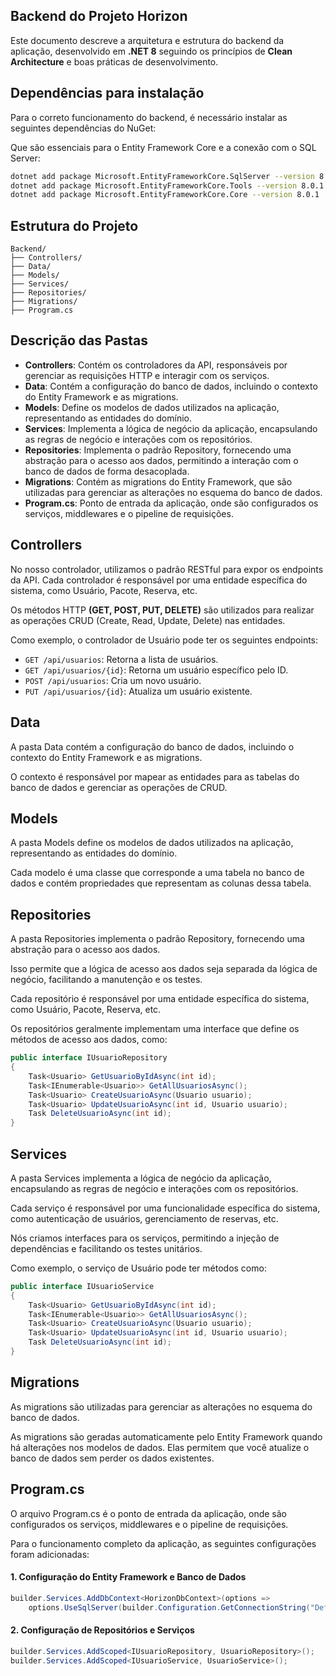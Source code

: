 ﻿## Backend do Projeto Horizon

Este documento descreve a arquitetura e estrutura do backend da aplicação, desenvolvido em **.NET 8** seguindo os princípios de **Clean Architecture** e boas práticas de desenvolvimento.

## Dependências para instalação

Para o correto funcionamento do backend, é necessário instalar as seguintes dependências do NuGet:

Que são essenciais para o Entity Framework Core e a conexão com o SQL Server:

```bash
dotnet add package Microsoft.EntityFrameworkCore.SqlServer --version 8.0.1
dotnet add package Microsoft.EntityFrameworkCore.Tools --version 8.0.1
dotnet add package Microsoft.EntityFrameworkCore.Core --version 8.0.1
```

## Estrutura do Projeto

```plaintext
Backend/
├── Controllers/
├── Data/
├── Models/
├── Services/
├── Repositories/
├── Migrations/
├── Program.cs
```
## Descrição das Pastas

- **Controllers**: Contém os controladores da API, responsáveis por gerenciar as requisições HTTP e interagir com os serviços.
- **Data**: Contém a configuração do banco de dados, incluindo o contexto do Entity Framework e as migrations.
- **Models**: Define os modelos de dados utilizados na aplicação, representando as entidades do domínio.
- **Services**: Implementa a lógica de negócio da aplicação, encapsulando as regras de negócio e interações com os repositórios.
- **Repositories**: Implementa o padrão Repository, fornecendo uma abstração para o acesso aos dados, permitindo a interação com o banco de dados de forma desacoplada.
- **Migrations**: Contém as migrations do Entity Framework, que são utilizadas para gerenciar as alterações no esquema do banco de dados.
- **Program.cs**: Ponto de entrada da aplicação, onde são configurados os serviços, middlewares e o pipeline de requisições.

## Controllers 

No nosso controlador, utilizamos o padrão RESTful para expor os endpoints da API. Cada controlador é responsável por uma entidade específica do sistema, como Usuário, Pacote, Reserva, etc. 

Os métodos HTTP **(GET, POST, PUT, DELETE)** são utilizados para realizar as operações CRUD (Create, Read, Update, Delete) nas entidades.

Como exemplo, o controlador de Usuário pode ter os seguintes endpoints:
- `GET /api/usuarios`: Retorna a lista de usuários.
- `GET /api/usuarios/{id}`: Retorna um usuário específico pelo ID.
- `POST /api/usuarios`: Cria um novo usuário.
- `PUT /api/usuarios/{id}`: Atualiza um usuário existente.



## Data

A pasta Data contém a configuração do banco de dados, incluindo o contexto do Entity Framework e as migrations. 

O contexto é responsável por mapear as entidades para as tabelas do banco de dados e gerenciar as operações de CRUD.



## Models

A pasta Models define os modelos de dados utilizados na aplicação, representando as entidades do domínio. 

Cada modelo é uma classe que corresponde a uma tabela no banco de dados e contém propriedades que representam as colunas dessa tabela.

## Repositories

A pasta Repositories implementa o padrão Repository, fornecendo uma abstração para o acesso aos dados.

Isso permite que a lógica de acesso aos dados seja separada da lógica de negócio, facilitando a manutenção e os testes.

Cada repositório é responsável por uma entidade específica do sistema, como Usuário, Pacote, Reserva, etc.

Os repositórios geralmente implementam uma interface que define os métodos de acesso aos dados, como:

```csharp
public interface IUsuarioRepository
{
	Task<Usuario> GetUsuarioByIdAsync(int id);
	Task<IEnumerable<Usuario>> GetAllUsuariosAsync();
	Task<Usuario> CreateUsuarioAsync(Usuario usuario);
	Task<Usuario> UpdateUsuarioAsync(int id, Usuario usuario);
	Task DeleteUsuarioAsync(int id);
}
```


## Services

A pasta Services implementa a lógica de negócio da aplicação, encapsulando as regras de negócio e interações com os repositórios.

Cada serviço é responsável por uma funcionalidade específica do sistema, como autenticação de usuários, gerenciamento de reservas, etc.

Nós criamos interfaces para os serviços, permitindo a injeção de dependências e facilitando os testes unitários.

Como exemplo, o serviço de Usuário pode ter métodos como:

```csharp
public interface IUsuarioService
{
	Task<Usuario> GetUsuarioByIdAsync(int id);
	Task<IEnumerable<Usuario>> GetAllUsuariosAsync();
	Task<Usuario> CreateUsuarioAsync(Usuario usuario);
	Task<Usuario> UpdateUsuarioAsync(int id, Usuario usuario);
	Task DeleteUsuarioAsync(int id);
}
```

## Migrations

As migrations são utilizadas para gerenciar as alterações no esquema do banco de dados.

As migrations são geradas automaticamente pelo Entity Framework quando há alterações nos modelos de dados. Elas permitem que você atualize o banco de dados sem perder os dados existentes.

## Program.cs

O arquivo Program.cs é o ponto de entrada da aplicação, onde são configurados os serviços, middlewares e o pipeline de requisições.


Para o funcionamento completo da aplicação, as seguintes configurações foram adicionadas:

#### 1. Configuração do Entity Framework e Banco de Dados

```csharp
builder.Services.AddDbContext<HorizonDbContext>(options =>
	options.UseSqlServer(builder.Configuration.GetConnectionString("DefaultConnection")));
```

#### 2. Configuração de Repositórios e Serviços
```csharp
builder.Services.AddScoped<IUsuarioRepository, UsuarioRepository>();
builder.Services.AddScoped<IUsuarioService, UsuarioService>();
```

